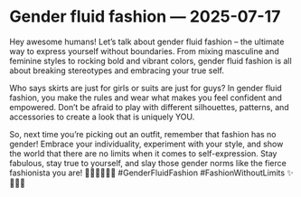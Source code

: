 # Gender fluid fashion — 2025-07-17

Hey awesome humans! Let’s talk about gender fluid fashion – the ultimate way to express yourself without boundaries. From mixing masculine and feminine styles to rocking bold and vibrant colors, gender fluid fashion is all about breaking stereotypes and embracing your true self.

Who says skirts are just for girls or suits are just for guys? In gender fluid fashion, you make the rules and wear what makes you feel confident and empowered. Don’t be afraid to play with different silhouettes, patterns, and accessories to create a look that is uniquely YOU.

So, next time you’re picking out an outfit, remember that fashion has no gender! Embrace your individuality, experiment with your style, and show the world that there are no limits when it comes to self-expression. Stay fabulous, stay true to yourself, and slay those gender norms like the fierce fashionista you are! 💁🏽‍♂️💁🏻‍♀️ #GenderFluidFashion #FashionWithoutLimits ✨🌈👗👔